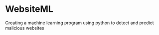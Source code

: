 # WebsiteML
Creating a machine learning program using python to detect and predict malicious websites
